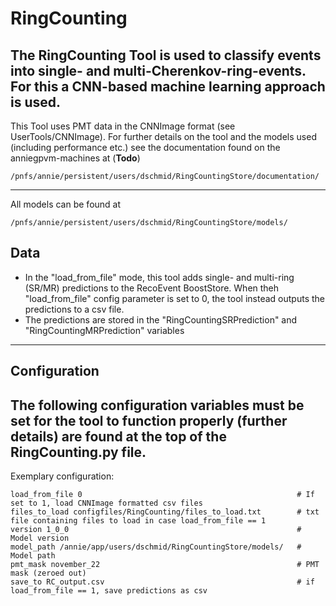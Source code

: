 # RingCounting

The RingCounting Tool is used to classify events into single- and multi-Cherenkov-ring-events.
For this a CNN-based machine learning approach is used. 
---
This Tool uses PMT data in the CNNImage format (see UserTools/CNNImage). For further details on the tool and
the models used (including performance etc.) see the documentation found on the anniegpvm-machines at (**Todo**)
```
/pnfs/annie/persistent/users/dschmid/RingCountingStore/documentation/
```
---

All models can be found at
```
/pnfs/annie/persistent/users/dschmid/RingCountingStore/models/
```

## Data

- In the "load_from_file" mode, this tool adds single- and multi-ring (SR/MR) predictions to the RecoEvent BoostStore. When theh "load_from_file" config parameter is set to 0, the tool instead outputs the predictions to a csv file.
- The predictions are stored in the "RingCountingSRPrediction" and "RingCountingMRPrediction" variables 

---
## Configuration

The following configuration variables must be set for the tool to function properly (further details)
are found at the top of the RingCounting.py file.
---
Exemplary configuration:
```
load_from_file 0                                                # If set to 1, load CNNImage formatted csv files
files_to_load configfiles/RingCounting/files_to_load.txt        # txt file containing files to load in case load_from_file == 1
version 1_0_0                                                   # Model version
model_path /annie/app/users/dschmid/RingCountingStore/models/   # Model path
pmt_mask november_22                                            # PMT mask (zeroed out)
save_to RC_output.csv                                           # if load_from_file == 1, save predictions as csv
```
